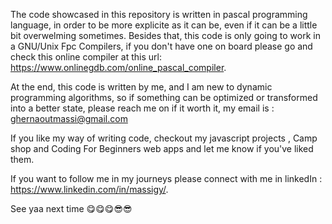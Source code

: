 The code showcased in this repository is written in pascal programming language, in order to be more explicite as it can be, even if it can be a little bit overwelming sometimes.
Besides that, this code is only going to work in a GNU/Unix Fpc Compilers, if you don't have one on board please go and check this  online compiler at this url: https://www.onlinegdb.com/online_pascal_compiler.

At the end, this code is written by me, and I am new to dynamic programming algorithms, so if something can be optimized or transformed into a better state, please reach me on if it worth it, my email is : ghernaoutmassi@gmail.com


If you like my way of writing code, checkout my javascript projects , Camp shop and Coding For Beginners web apps and let me know if you've liked them.

If you want to follow me in my journeys please connect with me in linkedIn : https://www.linkedin.com/in/massigy/.

See yaa next time 😋😋😋😎😎